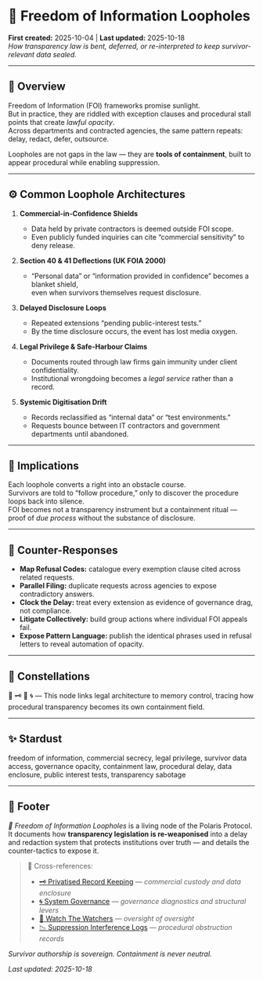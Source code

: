 # 📜 Freedom of Information Loopholes  
**First created:** 2025-10-04 | **Last updated:** 2025-10-18  
*How transparency law is bent, deferred, or re-interpreted to keep survivor-relevant data sealed.*

---

## 🧩 Overview  

Freedom of Information (FOI) frameworks promise sunlight.  
But in practice, they are riddled with exception clauses and procedural stall points that create *lawful opacity*.  
Across departments and contracted agencies, the same pattern repeats: delay, redact, defer, outsource.

Loopholes are not gaps in the law — they are **tools of containment**, built to appear procedural while enabling suppression.

---

## ⚙️ Common Loophole Architectures  

1. **Commercial-in-Confidence Shields**  
   - Data held by private contractors is deemed outside FOI scope.  
   - Even publicly funded inquiries can cite “commercial sensitivity” to deny release.

2. **Section 40 & 41 Deflections (UK FOIA 2000)**  
   - “Personal data” or “information provided in confidence” becomes a blanket shield,  
     even when survivors themselves request disclosure.

3. **Delayed Disclosure Loops**  
   - Repeated extensions “pending public-interest tests.”  
   - By the time disclosure occurs, the event has lost media oxygen.

4. **Legal Privilege & Safe-Harbour Claims**  
   - Documents routed through law firms gain immunity under client confidentiality.  
   - Institutional wrongdoing becomes a *legal service* rather than a record.

5. **Systemic Digitisation Drift**  
   - Records reclassified as “internal data” or “test environments.”  
   - Requests bounce between IT contractors and government departments until abandoned.

---

## 🧭 Implications  

Each loophole converts a right into an obstacle course.  
Survivors are told to “follow procedure,” only to discover the procedure loops back into silence.  
FOI becomes not a transparency instrument but a containment ritual — proof of *due process* without the substance of disclosure.

---

## 🧰 Counter-Responses  

- **Map Refusal Codes:** catalogue every exemption clause cited across related requests.  
- **Parallel Filing:** duplicate requests across agencies to expose contradictory answers.  
- **Clock the Delay:** treat every extension as evidence of governance drag, not compliance.  
- **Litigate Collectively:** build group actions where individual FOI appeals fail.  
- **Expose Pattern Language:** publish the identical phrases used in refusal letters to reveal automation of opacity.

---

## 🌌 Constellations  

📜 🗝️ 🧿 🌀 — This node links legal architecture to memory control, tracing how procedural transparency becomes its own containment field.

---

## ✨ Stardust  

freedom of information, commercial secrecy, legal privilege, survivor data access, governance opacity, containment law, procedural delay, data enclosure, public interest tests, transparency sabotage

---

## 🏮 Footer  

*📜 Freedom of Information Loopholes* is a living node of the Polaris Protocol.  
It documents how **transparency legislation is re-weaponised** into a delay and redaction system that protects institutions over truth — and details the counter-tactics to expose it.  

> 📡 Cross-references:
> 
> - [🗝 Privatised Record Keeping](./🗝_privatised_record_keeping.md) — *commercial custody and data enclosure*  
> - [🌀 System Governance](../../🌀_System_Governance/README.md) — *governance diagnostics and structural levers*  
> - [🧿 Watch The Watchers](../../🪄_Expression_Of_Norms/🧿_Watch_The_Watchers/README.md) — *oversight of oversight*  
> - [📉 Suppression Interference Logs](../../../../Metadata_Sabotage_Network/Suppression_Layers/📉_Suppression_Interference_Logs/README.md) — *procedural obstruction records*  

*Survivor authorship is sovereign. Containment is never neutral.*  

_Last updated: 2025-10-18_

